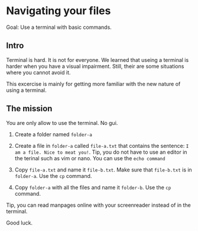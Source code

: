# Navigating your files

Goal: Use a terminal with basic commands.

## Intro

Terminal is hard. It is not for everyone.
We learned that useing a terminal is harder when you have a visual impairment.
Still, their are some situations where you cannot avoid it.

This excercise is mainly for getting more familiar with the new nature of using a terminal.

## The mission

You are only allow to use the terminal. No gui.

1. Create a folder named ```folder-a```

2. Create a file in ```folder-a``` called ```file-a.txt``` that contains the sentence: ```I am a file. Nice to meat you!```.
Tip, you do not have to use an editor in the terinal such as vim or nano. You can use the ```echo command```

3. Copy ```file-a.txt``` and name it ```file-b.txt```. Make sure that ```file-b.txt``` is in ```folder-a```. Use the ```cp``` command.

4. Copy ```folder-a``` with all the files and name it ```folder-b```. Use the ```cp``` command.

Tip, you can read manpages online with your screenreader instead of in the terminal.

Good luck.


